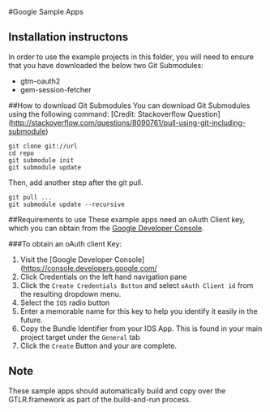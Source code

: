 #Google Sample Apps 

## Installation instructons
In order to use the example projects in this folder, you will need to ensure that you have downloaded the below two Git Submodules:
- gtm-oauth2
- gem-session-fetcher 


##How to download Git Submodules 
You can download Git Submodules using the following command: 
[Credit: Stackoverflow Question] (http://stackoverflow.com/questions/8090761/pull-using-git-including-submodule)


```
git clone git://url
cd repo
git submodule init
git submodule update
```

Then, add another step after the git pull.

```
git pull ...
git submodule update --recursive
```

##Requirements to use
These example apps need an oAuth Client key, which you can obtain from the [Google Developer Console](https://console.developers.google.com/).

###To obtain an oAuth client Key: 
1. Visit the [Google Developer Console](https://console.developers.google.com/
2. Click Credentials on the left hand navigation pane
3. Click the `Create Credentials Button` and select `oAuth Client id` from the resulting dropdown menu. 
4. Select the `IOS` radio button
5. Enter a memorable name for this key to help you identify it easily in the future. 
6. Copy the Bundle Identifier from your IOS App.  This is found in your main project target under the `General` tab
7. Click the `Create` Button and your are complete. 


## Note
These sample apps should automatically build and copy over the GTLR.framework as part of the build-and-run process.